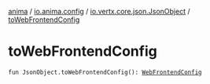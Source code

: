 [anima](../../index.md) / [io.anima.config](../index.md) / [io.vertx.core.json.JsonObject](index.md) / [toWebFrontendConfig](./to-web-frontend-config.md)

# toWebFrontendConfig

`fun JsonObject.toWebFrontendConfig(): `[`WebFrontendConfig`](../-web-frontend-config/index.md)